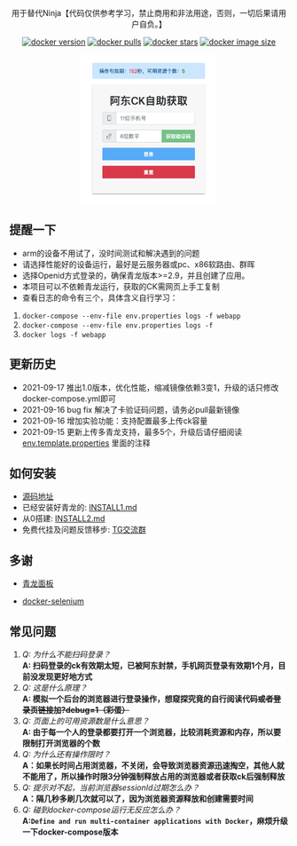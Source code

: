 <p align="center">
  用于替代Ninja【代码仅供参考学习，禁止商用和非法用途，否则，一切后果请用户自负。】
</p>

<div align="center">

[![docker version][docker-version-image]][docker-version-url] [![docker pulls][docker-pulls-image]][docker-pulls-url] [![docker stars][docker-stars-image]][docker-stars-url] [![docker image size][docker-image-size-image]][docker-image-size-url] 

[docker-pulls-image]: https://img.shields.io/docker/pulls/rubyangxg/jd-qinglong?style=flat
[docker-pulls-url]: https://hub.docker.com/r/rubyangxg/jd-qinglong
[docker-version-image]: https://img.shields.io/docker/v/rubyangxg/jd-qinglong?style=flat
[docker-version-url]: https://hub.docker.com/r/rubyangxg/jd-qinglong/tags?page=1&ordering=last_updated
[docker-stars-image]: https://img.shields.io/docker/stars/rubyangxg/jd-qinglong?style=flat
[docker-stars-url]: https://hub.docker.com/r/rubyangxg/jd-qinglong
[docker-image-size-image]: https://img.shields.io/docker/image-size/rubyangxg/jd-qinglong?style=flat
[docker-image-size-url]: https://hub.docker.com/r/rubyangxg/jd-qinglong
</div>

<p align="center">
  <img width="49%" src="/public/images/home.png">
</p>

## 提醒一下
* arm的设备不用试了，没时间测试和解决遇到的问题
* 请选择性能好的设备运行，最好是云服务器或pc、x86软路由、群晖
* 选择Openid方式登录的，确保青龙版本>=2.9，并且创建了应用。
* 本项目可以不依赖青龙运行，获取的CK需网页上手工复制
* 查看日志的命令有三个，具体含义自行学习：
 1. `docker-compose --env-file env.properties logs -f webapp`
 2. `docker-compose --env-file env.properties logs -f`
 3. `docker logs -f webapp`

## 更新历史
* 2021-09-17 推出1.0版本，优化性能，缩减镜像依赖3变1，升级的话只修改docker-compose.yml即可
* 2021-09-16 bug fix 解决了卡验证码问题，请务必pull最新镜像
* 2021-09-16 增加实验功能：支持配置最多上传ck容量
* 2021-09-15 更新上传多青龙支持，最多5个，升级后请仔细阅读 [env.template.properties](https://raw.githubusercontent.com/rubyangxg/jd-qinglong/master/env.template.properties) 里面的注释

## 如何安装
* [源码地址](https://github.com/rubyangxg/jd-qinglong)
* 已经安装好青龙的: [INSTALL1.md](INSTALL1.md)
* 从0搭建: [INSTALL2.md](INSTALL2.md)
* 免费代挂及问题反馈移步: [TG交流群](https://t.me/joinchat/3JfrwNPoHFY2MGNl)

## 多谢

* [青龙面板](https://github.com/whyour/qinglong)

* [docker-selenium](https://github.com/SeleniumHQ/docker-selenium)
## 常见问题
1. _Q: 为什么不能扫码登录？_  
**A: 扫码登录的ck有效期太短，已被阿东封禁，手机网页登录有效期1个月，目前没发现更好地方式**
2. _Q: 这是什么原理？_  
**A: 模拟一个后台的浏览器进行登录操作，想窥探究竟的自行阅读代码~~或者登录页链接加?debug=1（彩蛋）~~**
3. _Q: 页面上的可用资源数是什么意思？_  
**A: 由于每一个人的登录都要打开一个浏览器，比较消耗资源和内存，所以要限制打开浏览器的个数**
4. _Q: 为什么还有操作限时？_  
**A：如果长时间占用浏览器，不关闭，会导致浏览器资源迅速掏空，其他人就不能用了，所以操作时限3分钟强制释放占用的浏览器或者获取ck后强制释放**
5. _Q: 提示对不起，当前浏览器sessionId过期怎么办？_  
**A：隔几秒多刷几次就可以了，因为浏览器资源释放和创建需要时间**
6. _Q: 碰到docker-compose运行无反应怎么办？_  
**A:`Define and run multi-container applications with Docker`，麻烦升级一下docker-compose版本**
